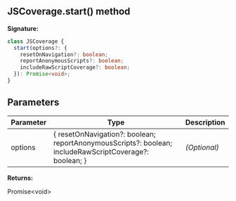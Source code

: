 ## JSCoverage.start() method

**Signature:**

```typescript
class JSCoverage {
  start(options?: {
    resetOnNavigation?: boolean;
    reportAnonymousScripts?: boolean;
    includeRawScriptCoverage?: boolean;
  }): Promise<void>;
}
```

## Parameters

| Parameter | Type                                                                                                   | Description       |
| --------- | ------------------------------------------------------------------------------------------------------ | ----------------- |
| options   | { resetOnNavigation?: boolean; reportAnonymousScripts?: boolean; includeRawScriptCoverage?: boolean; } | <i>(Optional)</i> |

**Returns:**

Promise&lt;void&gt;
